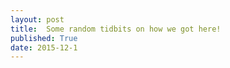 ```yaml
---
layout: post
title:  Some random tidbits on how we got here!
published: True
date: 2015-12-1
---
```

